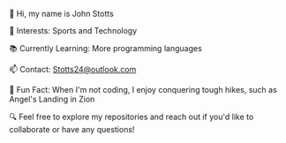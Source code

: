👋 Hi, my name is John Stotts

🏀 Interests: Sports and Technology

📚 Currently Learning: More programming languages 

📫 Contact: Stotts24@outlook.com

🥾 Fun Fact: When I'm not coding, I enjoy conquering tough hikes, such as Angel's Landing in Zion

🔍 Feel free to explore my repositories and reach out if you'd like to collaborate or have any questions!

<!---
JohnStotts/JohnStotts is a ✨ special ✨ repository because its `README.md` (this file) appears on your GitHub profile.
You can click the Preview link to take a look at your changes.
--->
